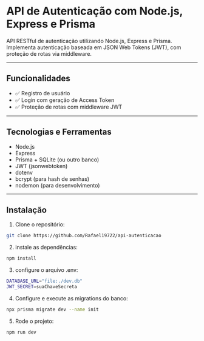 # API de Autenticação com Node.js, Express e Prisma

API RESTful de autenticação utilizando Node.js, Express e Prisma. Implementa autenticação baseada em JSON Web Tokens (JWT), com proteção de rotas via middleware.

---

## Funcionalidades

- ✅ Registro de usuário
- ✅ Login com geração de Access Token
- ✅ Proteção de rotas com middleware JWT

---

## Tecnologias e Ferramentas

- Node.js
- Express
- Prisma + SQLite (ou outro banco)
- JWT (jsonwebtoken)
- dotenv
- bcrypt (para hash de senhas)
- nodemon (para desenvolvimento)

---

## Instalação

1. Clone o repositório:

```bash
git clone https://github.com/Rafael19722/api-autenticacao
```

2. instale as dependências:  
``` bash
npm install
```

3. configure o arquivo .env:
```bash
DATABASE_URL="file:./dev.db"
JWT_SECRET=suaChaveSecreta
```

4. Configure e execute as migrations do banco:
```bash
npx prisma migrate dev --name init
```

5. Rode o projeto:
```bash
npm run dev
```

